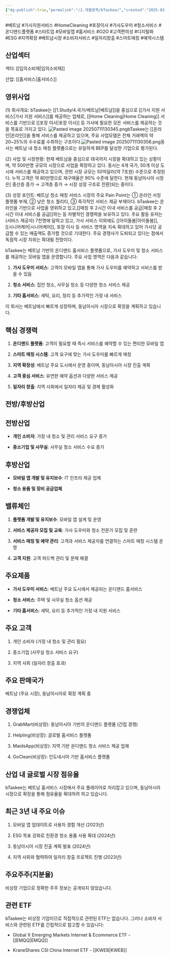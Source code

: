 ```yaml
---
{"dg-publish":true,"permalink":"/2.개별종목/bTaskee/","created":"2025-03-26T16:55:47.872+09:00","updated":"2025-07-29T21:37:04.435+09:00"}
---
```


#베트남 #가사지원서비스 #HomeCleaning #포장이사 #가사도우미 #청소서비스 #온디맨드플랫폼 #스타트업 #모바일앱 #홈서비스 #O2O #고객편의성 #디지털화 #ESG #지역확장 #베트남시장 #소비자서비스 #일자리창출 #스마트매칭 #예약시스템

## 산업섹터

섹터: [[임의소비재\|임의소비재]]

산업: [[홈서비스\|홈서비스]]

## 영위사업

(1) 회사개요: bTaskee는 [[1.Study/4.국가/베트남\|베트남]]을 중심으로 [[가사 지원 서비스\|가사 지원 서비스]]를 제공하는 업체로, [[Home Cleaning\|Home Cleaning]] 서비스를 기반으로 [[포장 이사\|포장 이사]] 등 가사에 필요한 모든 서비스를 제공하는 것을 목표로 가지고 있다. ![Pasted image 20250711130345.png](/img/user/attachments/Pasted%20image%2020250711130345.png)bTaskee는 [[온라인\|온라인]]을 통해 서비스를 제공하고 있으며, 주요 사업모델은 전체 거래액의 약 20~25%의 수수료를 수취하는 구조이다.![Pasted image 20250711130358.png](/img/user/attachments/Pasted%20image%2020250711130358.png)동사는 베트남 내 청소 매칭 플랫폼으로는 유일하게 BEP를 달성한 기업으로 평가된다.

(2) 사업 및 시장현황: 현재 베트남을 중심으로 태국까지 시장을 확대하고 있는 상황이며, 약 500만명 규모의 시장으로 사업을 확장하고 있다. 동사는 4개 국가, 50개 이상 도시에 서비스를 제공하고 있으며, 관련 시장 규모는 50억달러(약 7조원) 수준으로
추정된다. 누적 고객은 약 80만명으로 재구매율은 90% 수준에 달한다. 현재 동남아시아 시장은[ 중산층 증가 → 고객층 증가 → 시장 성장 구조로 전환]되는 중이다.

(3) 성장 포인트: 베트남 청소 매칭 서비스 시장의 주요 Pain Point는 ① 온라인 서칭 플랫폼 부재, ② 낮은 청소 퀄리티, ③ 즉각적인 서비스 제공 부재이다. bTaskee는 온라인을 기반으로 사업을 영위하고 있고,[[매칭 후 2시간 이내 서비스를 공급\|매칭 후 2시간 이내 서비스를 공급]]하는 등 차별적인 경쟁력을 보유하고 있다. 주요 활동 유저는(서비스 제공자) 7천명에 달하고 있고, 가사 서비스 이외에도 [[아이돌봄\|아이돌봄]], [[시니어케어\|시니어케어]], 포장 이사 등 서비스 영역을 지속 확대하고 있어 가사당 공급할 수 있는 매출액도 증가할 것으로 기대한다. 주요 경쟁사가 도퇴되고 있다는 점에서 독점적 시장 지위는 확대될 전망이다.

bTaskee는 베트남 기반의 온디맨드 홈서비스 플랫폼으로, 가사 도우미 및 청소 서비스를 제공하는 모바일 앱을 운영합니다. 주요 사업 영역은 다음과 같습니다:

1. **가사 도우미 서비스**: 고객이 모바일 앱을 통해 가사 도우미를 예약하고 서비스를 받을 수 있음
    
2. **청소 서비스**: 집안 청소, 사무실 청소 등 다양한 청소 서비스 제공
    
3. **기타 홈서비스**: 세탁, 요리, 정리 등 추가적인 가정 내 서비스
    

이 회사는 베트남에서 빠르게 성장하며, 동남아시아 시장으로 확장을 계획하고 있습니다.

## 핵심 경쟁력

1. **온디맨드 플랫폼**: 고객이 필요할 때 즉시 서비스를 예약할 수 있는 편리한 모바일 앱
    
2. **스마트 매칭 시스템**: 고객 요구에 맞는 가사 도우미를 빠르게 매칭
    
3. **지역 확장성**: 베트남 주요 도시에서 운영 중이며, 동남아시아 시장 진출 계획
    
4. **고객 중심 서비스**: 유연한 예약 옵션과 다양한 서비스 제공
    
5. **일자리 창출**: 지역 사회에서 일자리 제공 및 경제 활성화
    

## 전방/후방산업

## 전방산업

- **개인 소비자**: 가정 내 청소 및 관리 서비스 요구 증가
    
- **중소기업 및 사무실**: 사무실 청소 서비스 수요 증가
    

## 후방산업

- **모바일 앱 개발 및 유지보수**: IT 인프라 제공 업체
    
- **청소 용품 및 장비 공급업체**
    

## 밸류체인

1. **플랫폼 개발 및 유지보수**: 모바일 앱 설계 및 운영
    
2. **서비스 제공자 모집 및 교육**: 가사 도우미와 청소 전문가 모집 및 훈련
    
3. **서비스 매칭 및 예약 관리**: 고객과 서비스 제공자를 연결하는 스마트 매칭 시스템 운영
    
4. **고객 지원**: 고객 피드백 관리 및 문제 해결
    

## 주요제품

- **가사 도우미 서비스**: 베트남 주요 도시에서 제공되는 온디맨드 홈서비스
    
- **청소 서비스**: 주택 및 사무실 청소 옵션 제공
    
- **기타 홈서비스**: 세탁, 요리 등 추가적인 가정 내 지원 서비스
    

## 주요 고객

1. 개인 소비자 (가정 내 청소 및 관리 필요)
    
2. 중소기업 (사무실 청소 서비스 요구)
    
3. 지역 사회 (일자리 창출 효과)
    

## 주요 판매국가

베트남 (주요 시장), 동남아시아로 확장 계획 중

## 경쟁업체

1. GrabMart(비상장): 동남아시아 기반의 온디맨드 플랫폼 (간접 경쟁)
    
2. Helpling(비상장): 글로벌 홈서비스 플랫폼
    
3. MaidsApp(비상장): 지역 기반 온디맨드 청소 서비스 제공 업체
    
4. GoClean(비상장): 인도네시아 기반 홈서비스 플랫폼
    

## 산업 내 글로벌 시장 점유율

bTaskee는 베트남 홈서비스 시장에서 주요 플레이어로 자리잡고 있으며, 동남아시아 시장으로 확장을 통해 점유율을 확대하려 하고 있습니다.

## 최근 3년 내 주요 이슈

1. 모바일 앱 업데이트로 사용자 경험 개선 (2023년)
    
2. ESG 목표 강화로 친환경 청소 용품 사용 확대 (2024년)
    
3. 동남아시아 시장 진출 계획 발표 (2024년)
    
4. 지역 사회와 협력하여 일자리 창출 프로젝트 진행 (2023년)
    

## 주요주주(지분율)

비상장 기업으로 정확한 주주 정보는 공개되지 않았습니다.

## 관련 ETF

bTaskee는 비상장 기업이므로 직접적으로 관련된 ETF는 없습니다. 그러나 소비자 서비스와 관련된 ETF를 간접적으로 참고할 수 있습니다:

- Global X Emerging Markets Internet & Ecommerce ETF - [[EMQQ\|EMQQ]]
    
- KraneShares CSI China Internet ETF - [[KWEB\|KWEB]]